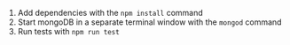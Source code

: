  1. Add dependencies with the `npm install` command
 2. Start mongoDB in a separate terminal window with the `mongod` command
 3. Run tests with `npm run test`
 
 
